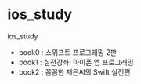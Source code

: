 # ios_study
ios_study

* book0 : 스위프트 프로그래밍 2판
* book1 : 실전강좌! 아이폰 앱 프로그래밍
* book2 : 꼼꼼한 재은씨의 Swift 실전편
